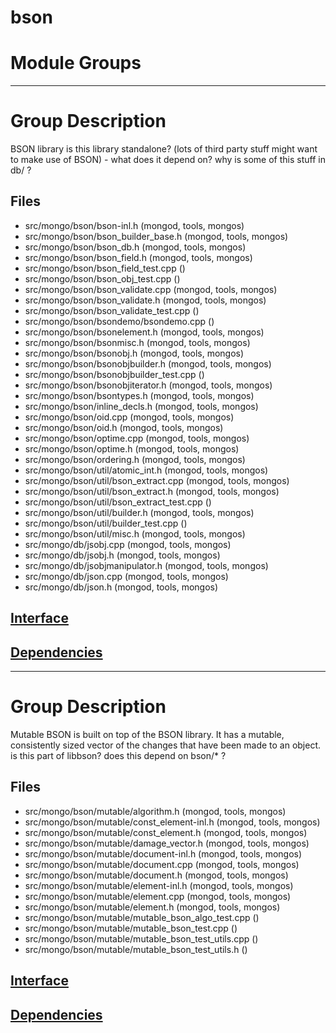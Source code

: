 # bson

# Module Groups

-------------

# Group Description
BSON library   is this library standalone? (lots of third party stuff might want to make   use of BSON) - what does it depend on?   why is some of this stuff in db/ ?

## Files
- src/mongo/bson/bson-inl.h   (mongod, tools, mongos)
- src/mongo/bson/bson\_builder\_base.h   (mongod, tools, mongos)
- src/mongo/bson/bson\_db.h   (mongod, tools, mongos)
- src/mongo/bson/bson\_field.h   (mongod, tools, mongos)
- src/mongo/bson/bson\_field\_test.cpp   ()
- src/mongo/bson/bson\_obj\_test.cpp   ()
- src/mongo/bson/bson\_validate.cpp   (mongod, tools, mongos)
- src/mongo/bson/bson\_validate.h   (mongod, tools, mongos)
- src/mongo/bson/bson\_validate\_test.cpp   ()
- src/mongo/bson/bsondemo/bsondemo.cpp   ()
- src/mongo/bson/bsonelement.h   (mongod, tools, mongos)
- src/mongo/bson/bsonmisc.h   (mongod, tools, mongos)
- src/mongo/bson/bsonobj.h   (mongod, tools, mongos)
- src/mongo/bson/bsonobjbuilder.h   (mongod, tools, mongos)
- src/mongo/bson/bsonobjbuilder\_test.cpp   ()
- src/mongo/bson/bsonobjiterator.h   (mongod, tools, mongos)
- src/mongo/bson/bsontypes.h   (mongod, tools, mongos)
- src/mongo/bson/inline\_decls.h   (mongod, tools, mongos)
- src/mongo/bson/oid.cpp   (mongod, tools, mongos)
- src/mongo/bson/oid.h   (mongod, tools, mongos)
- src/mongo/bson/optime.cpp   (mongod, tools, mongos)
- src/mongo/bson/optime.h   (mongod, tools, mongos)
- src/mongo/bson/ordering.h   (mongod, tools, mongos)
- src/mongo/bson/util/atomic\_int.h   (mongod, tools, mongos)
- src/mongo/bson/util/bson\_extract.cpp   (mongod, tools, mongos)
- src/mongo/bson/util/bson\_extract.h   (mongod, tools, mongos)
- src/mongo/bson/util/bson\_extract\_test.cpp   ()
- src/mongo/bson/util/builder.h   (mongod, tools, mongos)
- src/mongo/bson/util/builder\_test.cpp   ()
- src/mongo/bson/util/misc.h   (mongod, tools, mongos)
- src/mongo/db/jsobj.cpp   (mongod, tools, mongos)
- src/mongo/db/jsobj.h   (mongod, tools, mongos)
- src/mongo/db/jsobjmanipulator.h   (mongod, tools, mongos)
- src/mongo/db/json.cpp   (mongod, tools, mongos)
- src/mongo/db/json.h   (mongod, tools, mongos)

## [Interface](interface/0)

## [Dependencies](dependencies/0)

-------------

# Group Description
Mutable BSON is built on top of the BSON library. It has a mutable, consistently sized vector of  the changes that have been made to an object.   is this part of libbson? does this depend on bson/* ?

## Files
- src/mongo/bson/mutable/algorithm.h   (mongod, tools, mongos)
- src/mongo/bson/mutable/const\_element-inl.h   (mongod, tools, mongos)
- src/mongo/bson/mutable/const\_element.h   (mongod, tools, mongos)
- src/mongo/bson/mutable/damage\_vector.h   (mongod, tools, mongos)
- src/mongo/bson/mutable/document-inl.h   (mongod, tools, mongos)
- src/mongo/bson/mutable/document.cpp   (mongod, tools, mongos)
- src/mongo/bson/mutable/document.h   (mongod, tools, mongos)
- src/mongo/bson/mutable/element-inl.h   (mongod, tools, mongos)
- src/mongo/bson/mutable/element.cpp   (mongod, tools, mongos)
- src/mongo/bson/mutable/element.h   (mongod, tools, mongos)
- src/mongo/bson/mutable/mutable\_bson\_algo\_test.cpp   ()
- src/mongo/bson/mutable/mutable\_bson\_test.cpp   ()
- src/mongo/bson/mutable/mutable\_bson\_test\_utils.cpp   ()
- src/mongo/bson/mutable/mutable\_bson\_test\_utils.h   ()

## [Interface](interface/1)

## [Dependencies](dependencies/1)
